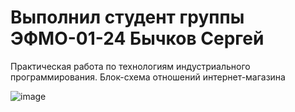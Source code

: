 # Выполнил студент группы ЭФМО-01-24 Бычков Сергей
Практическая работа по технологиям индустриального программирования. Блок-схема отношений интернет-магазина

![image](https://github.com/user-attachments/assets/50d16aa7-301f-4aaa-b960-303f1c314f63)
